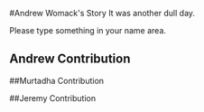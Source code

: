 #Andrew Womack's Story
It was another dull day.

Please type something in your name area.



## Andrew Contribution




##Murtadha Contribution





##Jeremy Contribution